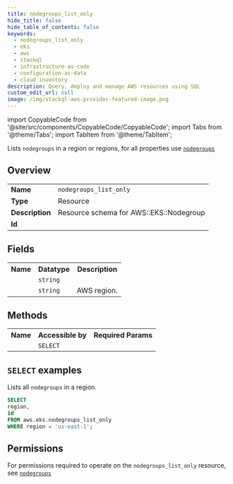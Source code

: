 ```yaml
---
title: nodegroups_list_only
hide_title: false
hide_table_of_contents: false
keywords:
  - nodegroups_list_only
  - eks
  - aws
  - stackql
  - infrastructure-as-code
  - configuration-as-data
  - cloud inventory
description: Query, deploy and manage AWS resources using SQL
custom_edit_url: null
image: /img/stackql-aws-provider-featured-image.png
---
```


import CopyableCode from '@site/src/components/CopyableCode/CopyableCode';
import Tabs from '@theme/Tabs';
import TabItem from '@theme/TabItem';

Lists <code>nodegroups</code> in a region or regions, for all properties use <a href="/services/serviceName/nodegroups/"><code>nodegroups</code></a>

## Overview
<table>
<tbody>
<tr><td><b>Name</b></td><td><code>nodegroups_list_only</code></td></tr>
<tr><td><b>Type</b></td><td>Resource</td></tr>
<tr><td><b>Description</b></td><td>Resource schema for AWS::EKS::Nodegroup</td></tr>
<tr><td><b>Id</b></td><td><CopyableCode code="aws.eks.nodegroups_list_only" /></td></tr>
</tbody>
</table>

## Fields
<table>
<tbody>
<tr><th>Name</th><th>Datatype</th><th>Description</th></tr><tr><td><CopyableCode code="id" /></td><td><code>string</code></td><td></td></tr>
<tr><td><CopyableCode code="region" /></td><td><code>string</code></td><td>AWS region.</td></tr>
</tbody>
</table>

## Methods

<table>
<tbody>
  <tr>
    <th>Name</th>
    <th>Accessible by</th>
    <th>Required Params</th>
  </tr>
  <tr>
    <td><CopyableCode code="list_resources" /></td>
    <td><code>SELECT</code></td>
    <td><CopyableCode code="region" /></td>
  </tr>
</tbody>
</table>

## `SELECT` examples
Lists all <code>nodegroups</code> in a region.
```sql
SELECT
region,
id
FROM aws.eks.nodegroups_list_only
WHERE region = 'us-east-1';
```


## Permissions

For permissions required to operate on the <code>nodegroups_list_only</code> resource, see <a href="/services/eks/nodegroups/#permissions"><code>nodegroups</code></a>

